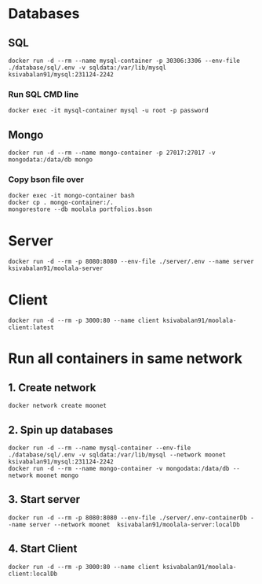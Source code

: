 # Databases

## SQL
```
docker run -d --rm --name mysql-container -p 30306:3306 --env-file ./database/sql/.env -v sqldata:/var/lib/mysql ksivabalan91/mysql:231124-2242
```
### Run SQL CMD line
```
docker exec -it mysql-container mysql -u root -p password
```
## Mongo
```
docker run -d --rm --name mongo-container -p 27017:27017 -v mongodata:/data/db mongo
```
### Copy bson file over
```
docker exec -it mongo-container bash
docker cp . mongo-container:/.
mongorestore --db moolala portfolios.bson
```
# Server
```
docker run -d --rm -p 8080:8080 --env-file ./server/.env --name server  ksivabalan91/moolala-server
```
# Client
```
docker run -d --rm -p 3000:80 --name client ksivabalan91/moolala-client:latest
```

# Run all containers in same network

## 1. Create network
```
docker network create moonet
```
## 2. Spin up databases
```
docker run -d --rm --name mysql-container --env-file ./database/sql/.env -v sqldata:/var/lib/mysql --network moonet ksivabalan91/mysql:231124-2242
docker run -d --rm --name mongo-container -v mongodata:/data/db --network moonet mongo
```
## 3. Start server
```
docker run -d --rm -p 8080:8080 --env-file ./server/.env-containerDb --name server --network moonet  ksivabalan91/moolala-server:localDb
```
## 4. Start Client
```
docker run -d --rm -p 3000:80 --name client ksivabalan91/moolala-client:localDb
```

